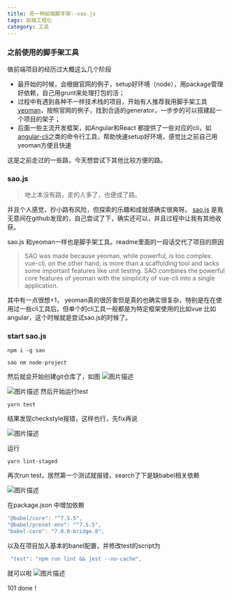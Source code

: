 ```yaml
---
title: 另一种前端脚手架--sao.js
tags: 前端工程化
category: 工具
---
```


### 之前使用的脚手架工具
做前端项目的经历过大概这么几个阶段
- 最开始的时候，会根据官网的例子，setup好环境（node），用package管理好依赖，自己用grunt来处理打包的活；
- 过程中有遇到各种不一样技术栈的项目，开始有人推荐我用脚手架工具[yeoman][1]，按照官网的例子，找到合适的generator，一步步的可以搭建起一个项目的架子；
- 后面一些主流开发框架，如Angular和React 都提供了一些对应的cli，如[angular-cli][2]之类的命令行工具，帮助快速setup好环境，感觉比之前自己用yeoman方便且快速

这是之前走过的一些路，今天想尝试下其他比较方便的路。



### sao.js
>地上本没有路，走的人多了，也便成了路。

并且个人感觉，抄小路有风险，但探索的乐趣和成就感确实很爽呀。
[sao.js][3] 是我无意间在github发现的，自己尝试了下，确实还可以，并且过程中让我有其他收获。

sao.js 和yeoman一样也是脚手架工具。readme里面的一段话交代了项目的原因
>SAO was made because yeoman, while powerful, is too complex. vue-cli, on the other hand, is more than a scaffolding tool and lacks some important features like unit testing. SAO combines the powerful core features of yeoman with the simplicity of vue-cli into a single application.

其中有一点很想+1， yeoman真的很厉害但是真的也确实很复杂，特别是在在使用过一些cli工具后。但单个的cli工具一般都是为特定框架使用的比如vue 比如angular，这个时候就是尝试sao.js的时候了。

### start sao.js
```shell
npm i -g sao

sao nm node-project
```
然后就会开始创建git仓库了，如图
![图片描述][4]

![图片描述][5]
然后开始运行test
```shell
yarn test
```

结果发现checkstyle报错，这样也行，先fix再说

![图片描述][6]

运行
```shell
yarn lint-staged
```

再次run test，居然第一个测试就报错，search了下是缺babel相关依赖

![图片描述][7]

在package.json 中增加依赖
```js
"@babel/core": "^7.5.5",
"@babel/preset-env": "^7.5.5",
"babel-core": "7.0.0-bridge.0",
```
以及在项目加入基本的banel配置，并修改test的script为
```js
 "test": "npm run lint && jest --no-cache",
```
就可以啦
![图片描述][8]

101 done！


  [1]: https://yeoman.io/
  [2]: https://cli.angular.io/
  [3]: https://github.com/saojs/sao
  [4]: https://image-static.segmentfault.com/128/707/1287077295-5d64c11ddac44_articlex
  [5]: https://image-static.segmentfault.com/437/209/437209647-5d64c17b9f98b_articlex
  [6]: https://image-static.segmentfault.com/174/886/1748868294-5d64c1d64def2_articlex
  [7]: https://image-static.segmentfault.com/399/668/3996688633-5d64c30c107e8_articlex
  [8]:https://image-static.segmentfault.com/160/926/1609265320-5d64c50b2ae5f_articlex